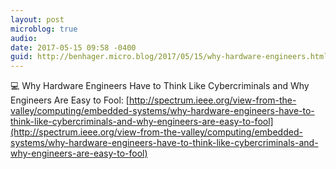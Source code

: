 ```yaml
---
layout: post
microblog: true
audio: 
date: 2017-05-15 09:58 -0400
guid: http://benhager.micro.blog/2017/05/15/why-hardware-engineers.html
---
```

💻 Why Hardware Engineers Have to Think Like Cybercriminals and Why Engineers Are Easy to Fool: [http://spectrum.ieee.org/view-from-the-valley/computing/embedded-systems/why-hardware-engineers-have-to-think-like-cybercriminals-and-why-engineers-are-easy-to-fool](http://spectrum.ieee.org/view-from-the-valley/computing/embedded-systems/why-hardware-engineers-have-to-think-like-cybercriminals-and-why-engineers-are-easy-to-fool)
